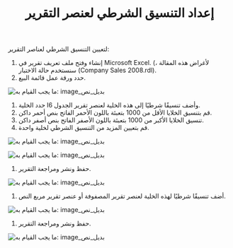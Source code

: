 ﻿---
title: إعداد التنسيق الشرطي لعنصر التقرير
type: docs
weight: 30
url: /ar/reportingservices/setting-conditional-formatting-for-report-item/
---
لتعيين التنسيق الشرطي لعناصر التقرير:

1. إنشاء وفتح ملف تعريف تقرير في Microsoft Excel.
 (لأغراض هذه المقالة ، سنستخدم حالة الاختبار (Company Sales 2008.rdl).
1.  حدد ورقة عمل قائمة البيع.

![ما يجب القيام به: image_بديل_نص](setting-conditional-formatting-for-report-item_1.png)




1.  حدد الخلية I6 وأضف تنسيقًا شرطيًا إلى هذه الخلية لعنصر تقرير الجدول.
 1. قم بتنسيق الخلايا الأقل من 1000 بتعبئة باللون الأحمر الفاتح بنص أحمر داكن.
 1. تنسيق الخلايا الأكبر من 1000 بتعبئة باللون الأصفر الفاتح بنص أصفر داكن.
1.  قم بتعيين المزيد من التنسيق الشرطي لخلية واحدة.

![ما يجب القيام به: image_بديل_نص](setting-conditional-formatting-for-report-item_2.png)




![ما يجب القيام به: image_بديل_نص](setting-conditional-formatting-for-report-item_3.png)




1.  حفظ ونشر ومراجعة التقرير.

![ما يجب القيام به: image_بديل_نص](setting-conditional-formatting-for-report-item_4.png)




1. أضف تنسيقًا شرطيًا لهذه الخلية لعنصر تقرير المصفوفة أو عنصر تقرير مربع النص.

![ما يجب القيام به: image_بديل_نص](setting-conditional-formatting-for-report-item_5.png)




1.  حفظ ونشر ومراجعة التقرير.

![ما يجب القيام به: image_بديل_نص](setting-conditional-formatting-for-report-item_6.png)
